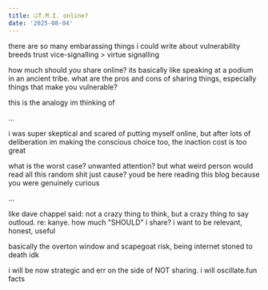```yaml
---
title: 🤐T.M.I. online?
date: '2025-08-04'
---
```


there are so many embarassing things i could write about
vulnerability breeds trust
vice-signalling > virtue signalling

how much should you share online? its basically like speaking at a podium in an ancient tribe. what are the pros and cons of sharing things, especially things that make you vulnerable?

this is the analogy im thinking of

...

i was super skeptical and scared of putting myself online, but after lots of deliberation im making the conscious choice too, the inaction cost is too great

what is the worst case? unwanted attention? but what weird person would read all this random shit just cause? youd be here reading this blog because you were genuinely curious

...

like dave chappel said: not a crazy thing to think, but a crazy thing to say outloud. re: kanye. how much "SHOULD" i share? i want to be relevant, honest, useful

basically the overton window and scapegoat risk, being internet stoned to death idk

i will be now strategic and err on the side of NOT sharing. i will oscillate.fun facts

